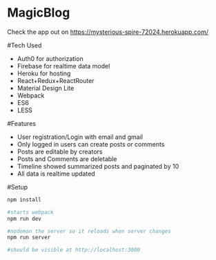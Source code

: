 # MagicBlog

Check the app out on https://mysterious-spire-72024.herokuapp.com/

#Tech Used
* Auth0 for authorization
* Firebase for realtime data model
* Heroku for hosting
* React+Redux+ReactRouter
* Material Design Lite
* Webpack
* ES6
* LESS

#Features
* User registration/Login with email and gmail
* Only logged in users can create posts or comments
* Posts are editable by creators
* Posts and Comments are deletable
* Timeline showed summarized posts and paginated by 10
* All data is realtime updated

#Setup

```bash
npm install

#starts webpack
npm run dev

#nodemon the server so it reloads when server changes
npm run server

#should be visible at http://localhost:3000
```
